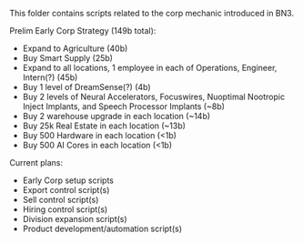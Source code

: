 This folder contains scripts related to the corp mechanic introduced in BN3.

Prelim Early Corp Strategy (149b total):
- Expand to Agriculture (40b)
- Buy Smart Supply (25b)
- Expand to all locations, 1 employee in each of Operations, Engineer, Intern(?) (45b)
- Buy 1 level of DreamSense(?) (4b)
- Buy 2 levels of Neural Accelerators, Focuswires, Nuoptimal Nootropic Inject Implants, and Speech Processor Implants (~8b)
- Buy 2 warehouse upgrade in each location (~14b)
- Buy 25k Real Estate in each location (~13b)
- Buy 500 Hardware in each location (<1b)
- Buy 500 AI Cores in each location (<1b)


Current plans:
- Early Corp setup scripts
- Export control script(s)
- Sell control script(s)
- Hiring control script(s)
- Division expansion script(s)
- Product development/automation script(s)
